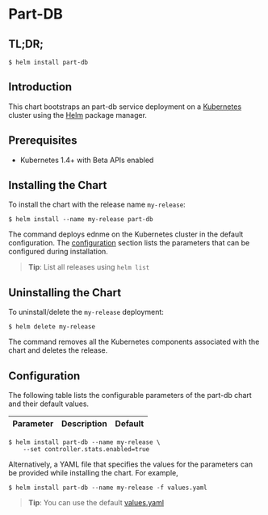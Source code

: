 # Part-DB

## TL;DR;

```console
$ helm install part-db
```

## Introduction

This chart bootstraps an part-db service deployment on a [Kubernetes](http://kubernetes.io) cluster using the [Helm](https://helm.sh) package manager.

## Prerequisites
  - Kubernetes 1.4+ with Beta APIs enabled

## Installing the Chart

To install the chart with the release name `my-release`:

```console
$ helm install --name my-release part-db
```

The command deploys ednme on the Kubernetes cluster in the default configuration. The [configuration](#configuration) section lists the parameters that can be configured during installation.

> **Tip**: List all releases using `helm list`

## Uninstalling the Chart

To uninstall/delete the `my-release` deployment:

```console
$ helm delete my-release
```

The command removes all the Kubernetes components associated with the chart and deletes the release.

## Configuration

The following table lists the configurable parameters of the part-db chart and their default values.

Parameter | Description | Default
--- | --- | ---

```console
$ helm install part-db --name my-release \
    --set controller.stats.enabled=true
```

Alternatively, a YAML file that specifies the values for the parameters can be provided while installing the chart. For example,

```console
$ helm install part-db --name my-release -f values.yaml
```

> **Tip**: You can use the default [values.yaml](values.yaml)
